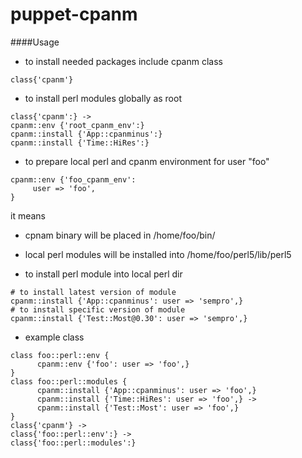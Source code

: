 puppet-cpanm
============

####Usage
* to install needed packages include cpanm class
 ```
 class{'cpanm'}
 ```
* to install perl modules globally as root
 ```
 class{'cpanm':} ->
 cpanm::env {'root_cpanm_env':}
 cpanm::install {'App::cpanminus':}
 cpanm::install {'Time::HiRes':}
 ```
* to prepare local perl and cpanm environment for user "foo"   

 ```
 cpanm::env {'foo_cpanm_env':
      user => 'foo',
 }
 ```
 it means 
   * cpnam binary will be placed in /home/foo/bin/
   * local perl modules will be installed into /home/foo/perl5/lib/perl5
   
* to install perl module into local perl dir
 ```
 # to install latest version of module
 cpanm::install {'App::cpanminus': user => 'sempro',}
 # to install specific version of module
 cpanm::install {'Test::Most@0.30': user => 'sempro',}
 ```
 
* example class
```
class foo::perl::env {
      cpanm::env {'foo': user => 'foo',}
}
class foo::perl::modules {
      cpanm::install {'App::cpanminus': user => 'foo',}
      cpanm::install {'Time::HiRes': user => 'foo',} ->
      cpanm::install {'Test::Most': user => 'foo',}
}
class{'cpanm'} ->
class{'foo::perl::env':} ->
class{'foo::perl::modules':}
```
